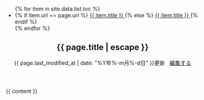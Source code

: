 ﻿---
layout: default
---
<div class="doc-container">
    <div class="doc-menu">
        <ul>
        {% for item in site.data.list.toc %}
            <li>
            {% if item.url == page.url %}
                <a href="{{ item.url | relative_url }}" class="active doc-link" role="link">  {{ item.title }} </a>
            {% else %}
                <a href="{{ item.url | relative_url }}" class="doc-link" role="link">  {{ item.title }} </a>
            {% endif %}
            </li>
        {% endfor %}
        </ul>
    </div>
    <article class="documentation">
        <header class="doc-header">
            <h1 class="doc-title">{{ page.title | escape }}</h1>
<p class="meta">
{{ page.last_modified_at | date: "%Y年%-m月%-d日" }}更新
&nbsp;
<i class="fa-pencil"></i>
<a href="https://github.com/{{ site.repository }}/blob/master/{{ page.path }}" alt="Edit">
編集する
</a>
</p>
        </header>
        <section>
            {{ content }}
        </section>
    </article>
</div>

<script>
{% include js/anchor.min.js %}
</script>
<script>anchors.add('h1, h2, h3, h4, h5, h6');</script>

<script>
function connecttext( textid, ischecked ) {
  document.getElementById(textid).disabled = !ischecked;
}
</script>